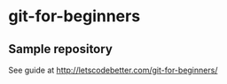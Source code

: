 # git-for-beginners

## Sample repository
See guide at http://letscodebetter.com/git-for-beginners/
